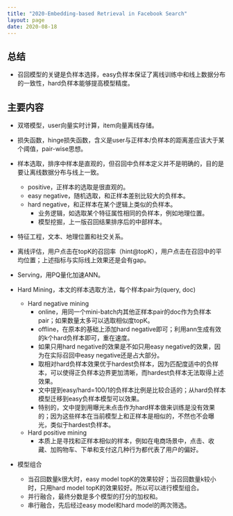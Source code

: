```yaml
---
title: "2020-Embedding-based Retrieval in Facebook Search"
layout: page
date: 2020-08-18
---
```


## 总结

- 召回模型的关键是负样本选择，easy负样本保证了离线训练中和线上数据分布的一致性，hard负样本能够提高模型精度。

## 主要内容

- 双塔模型，user向量实时计算，item向量离线存储。

- 损失函数，hinge损失函数，含义是user与正样本/负样本的距离差应该大于某个阈值，pair-wise思想。

- 样本选取，排序中样本是直观的，但召回中负样本定义并不是明确的，目的是要让离线数据分布与线上一致。
    - positive，正样本的选取是很直观的。
    - easy negative，随机选取，和正样本差别比较大的负样本。
    - hard negative，和正样本在某个逻辑上类似的负样本。
        - 业务逻辑，如选取某个特征属性相同的负样本，例如地理位置。
        - 模型挖掘，上一版召回结果排序后的中部样本。

- 特征工程，文本、地理位置和社交关系。

- 离线评估，用户点击在topK的召回率（hint@topK），用户点击在召回中的平均位置；上述指标与实际线上效果还是会有gap。

- Serving，用PQ量化加速ANN。

- Hard Mining，本文的样本选取方法，每个样本pair为(query, doc)
    - Hard negative mining
        - online，用同一个mini-batch内其他正样本pair的doc作为负样本pair；如果数量太多可以选取相似度topK。
        - offline，在原本的基础上添加hard negative即可；利用ann生成有效的k个hard负样本即可，重在速度。
        - 如果只用hard negative的效果是不如只用easy negative的效果，因为在实际召回中easy negative还是占大部分。
        - 取相对hard负样本效果优于hardest负样本，因为匹配度适中的负样本，可以使得正负样本边界更加清晰，而hardest负样本无法取得上述效果。
        - 文中提到easy/hard=100/1的负样本比例是比较合适的；从hard负样本模型迁移到easy负样本模型可以效果。
        - 特别的，文中提到用曝光未点击作为hard样本做来训练是没有效果的；因为这些样本在当前模型上和正样本是相似的，不然也不会曝光，类似于hardest负样本。
    - Hard positive mining
        - 本质上是寻找和正样本相似的样本，例如在电商场景中，点击、收藏、加购物车、下单和支付这几种行为都代表了用户的偏好。
    
- 模型组合
    - 当召回数量k很大时，easy model topK的效果较好；当召回数量k较小时，只用hard model topK的效果较好。所以可以进行模型组合。
    - 并行融合，最终分数是多个模型的打分的加权和。
    - 串行融合，先后经过easy model和hard model的两次筛选。
    
        
     
 